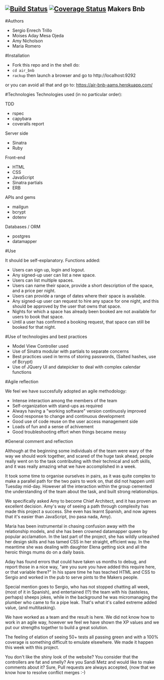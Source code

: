 [![Build Status](https://travis-ci.org/MariaRomero/air_bnb.svg?branch=master)](https://travis-ci.org/MariaRomero/air_bnb)
[![Coverage Status](https://coveralls.io/repos/github/MariaRomero/air_bnb/badge.svg?branch=master)](https://coveralls.io/github/MariaRomero/air_bnb?branch=master)
Makers Bnb
---
#Authors
- Sergio Enrech Trillo
- Moises Aday Mesa Ojeda
- Amy Nicholson
- Maria Romero

#Installation
- Fork this repo and in the shell do:
- `cd air_bnb`
- `rackup`
then launch a browser and go to http://localhost:9292

or you can avoid all that and go to:
https://air-bnb-aams.herokuapp.com/

#Technologies
Technologies used (in no particular order):

TDD
- rspec
- capybara
- coveralls report

Server side
- Sinatra
- Ruby

Front-end
- HTML
- CSS
- JavaScript
- Sinatra partials
- ERB

APIs and gems
- mailgun
- bcrypt
- dotenv

Databases / ORM
- postgres
- datamapper

#Use

It should be self-explanatory.  Functions added:

- Users can sign up, login and logout.
- Any signed-up user can list a new space.
- Users can list multiple spaces.
- Users can name their space, provide a short description of the space, and a price per night.
- Users can provide a range of dates where their space is available.
- Any signed-up user can request to hire any space for one night, and this should be approved by the user that owns that space.
- Nights for which a space has already been booked are not available for users to book that space.
- Until a user has confirmed a booking request, that space can still be booked for that night.


#Use of technologies and best practices

- Model View Controller used
- Use of Sinatra modular with partials to separate concerns
- Best practices used in terms of storing passwords, (Salted hashes, use of Bcrypt)
- Use of JQuery UI and datepicker to deal with complex calendar functions

#Agile reflection

We feel we have succesfully adopted an agile methodology:

- Intense interaction among the members of the team
- Self-organization with stand-ups as required
- Always having a "working software" version continuosly improved
- Good response to change and continuous development
- Good use of code reuse on the user access management side
- Loads of fun and a sense of achivement
- Good troubleshooting effort when things became messy
<a name="comment"></a>

#General comment and reflection

Although at the beginning some individuals of the team were  wary of the way we should work together, and scared of the huge task ahead, people really went on to the task contributing with their technical and soft skills, and it was really amazing what we have accomplished in a week.

It took some time to organise ourselves in pairs, as it was quite complex to make a parallel path for the two pairs to work on, that did not happen until Tuesday mid-day.  However all the interaction within the group cemented the understanding of the team about the task, and built strong relationships.

We specifically asked Amy to become Chief Architect, and it has proven an excellent decision. Amy's way of seeing a path through complexity has made this project a success.  She even has learnt Spanish, and now agrees that it's easier than JavaScript, (no pasa nada, Amy).

Maria has been instrumental in chasing confusion away with the relationship models, and she has been crowned datamapper queen by popular acclamation.  In the last part of the project, she has wildly unleashed her design skills and has tamed CSS in her straight, efficient way.  In the meantime she was dealing with daughter Elena getting sick and all the heroic things mums do on a daily basis.

Aday has found errors that could have taken us months to debug, and report those in a nice way, "are you sure you have added this require here, or that variable there?" In his spare time he has teached HTML and CSS to Sergio and worked in the pub to serve pints to the Makers people.

Special mention goes to Sergio, who has not stopped chatting all week, (most of it in Spanish), and entertained (!?) the team with his (tasteless, perhaps) sheeps jokes, while in the background he was micromanaging the plumber who came to fix a pipe leak. That's what it's called extreme added value, (and multitasking).

We have worked as a team and the result is here. We did not know how to work in an agile way, however we feel we have shown the XP values and we put our strengths together to build a great solution.

The feeling of elation of seeing 50+ tests all passing green and with a 100% coverage is something difficult to emulate elsewhere. We made it happen this week with this project.

You don't like the shiny look of the website?  You consider that the controllers are fat and smelly?  Are you Sandi Metz and would like to make comments about it? Sure, Pull requests are always accepted, (now that we know how to resolve conflict merges :-)
